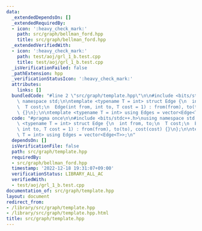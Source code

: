 ```yaml
---
data:
  _extendedDependsOn: []
  _extendedRequiredBy:
  - icon: ':heavy_check_mark:'
    path: src/graph/bellman_ford.hpp
    title: src/graph/bellman_ford.hpp
  _extendedVerifiedWith:
  - icon: ':heavy_check_mark:'
    path: test/aoj/grl_1_b.test.cpp
    title: test/aoj/grl_1_b.test.cpp
  _isVerificationFailed: false
  _pathExtension: hpp
  _verificationStatusIcon: ':heavy_check_mark:'
  attributes:
    links: []
  bundledCode: "#line 2 \"src/graph/template.hpp\"\n\n#include <bits/stdc++.h>\nusing\
    \ namespace std;\n\ntemplate <typename T = int> struct Edge {\n  int from, to;\n\
    \  T cost;\n  Edge(int from, int to, T cost = 1) : from(from), to(to), cost(cost)\
    \ {}\n};\n\ntemplate <typename T = int> using Edges = vector<Edge<T>>;\n"
  code: "#pragma once\n\n#include <bits/stdc++.h>\nusing namespace std;\n\ntemplate\
    \ <typename T = int> struct Edge {\n  int from, to;\n  T cost;\n  Edge(int from,\
    \ int to, T cost = 1) : from(from), to(to), cost(cost) {}\n};\n\ntemplate <typename\
    \ T = int> using Edges = vector<Edge<T>>;\n"
  dependsOn: []
  isVerificationFile: false
  path: src/graph/template.hpp
  requiredBy:
  - src/graph/bellman_ford.hpp
  timestamp: '2022-12-18 19:31:07+09:00'
  verificationStatus: LIBRARY_ALL_AC
  verifiedWith:
  - test/aoj/grl_1_b.test.cpp
documentation_of: src/graph/template.hpp
layout: document
redirect_from:
- /library/src/graph/template.hpp
- /library/src/graph/template.hpp.html
title: src/graph/template.hpp
---
```

